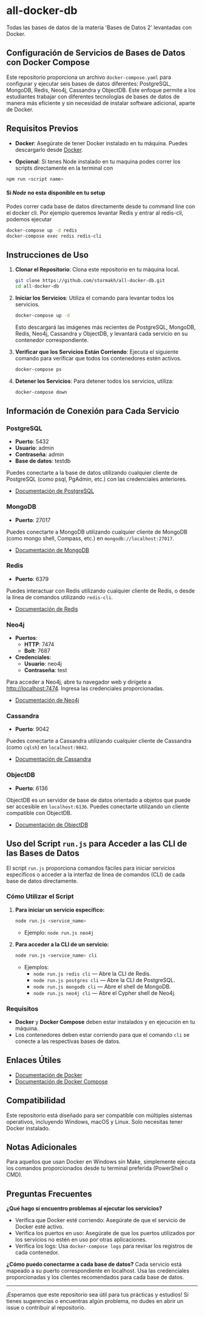 # all-docker-db

Todas las bases de datos de la materia 'Bases de Datos 2' levantadas con Docker.

## Configuración de Servicios de Bases de Datos con Docker Compose

Este repositorio proporciona un archivo `docker-compose.yaml` para configurar y ejecutar seis bases de datos diferentes: PostgreSQL, MongoDB, Redis, Neo4j, Cassandra y ObjectDB. Este enfoque permite a los estudiantes trabajar con diferentes tecnologías de bases de datos de manera más eficiente y sin necesidad de instalar software adicional, aparte de Docker.

## Requisitos Previos

- **Docker**: Asegúrate de tener Docker instalado en tu máquina. Puedes descargarlo desde [Docker](https://www.docker.com/get-started).

- **Opcional**: Si tenes Node instalado en tu maquina podes correr los scripts directamente en la terminal con 
```bash
npm run <script name>
```

#### Si *Node* no esta disponible en tu setup
Podes correr cada base de datos directamente desde tu command line con el docker cli.
Por ejemplo queremos levantar Redis y entrar al redis-cli, podemos ejecutar

```bash
docker-compose up -d redis
docker-compose exec redis redis-cli
```


## Instrucciones de Uso

1. **Clonar el Repositorio**: Clona este repositorio en tu máquina local.

    ```bash
    git clone https://github.com/stormakh/all-docker-db.git
    cd all-docker-db
    ```

2. **Iniciar los Servicios**: Utiliza el comando para levantar todos los servicios.

    ```bash
    docker-compose up -d
    ```

    Esto descargará las imágenes más recientes de PostgreSQL, MongoDB, Redis, Neo4j, Cassandra y ObjectDB, y levantará cada servicio en su contenedor correspondiente.

3. **Verificar que los Servicios Están Corriendo**: Ejecuta el siguiente comando para verificar que todos los contenedores estén activos.

    ```bash
    docker-compose ps
    ```

4. **Detener los Servicios**: Para detener todos los servicios, utiliza:

    ```bash
    docker-compose down
    ```

## Información de Conexión para Cada Servicio

### PostgreSQL
- **Puerto**: 5432
- **Usuario**: admin
- **Contraseña**: admin
- **Base de datos**: testdb

Puedes conectarte a la base de datos utilizando cualquier cliente de PostgreSQL (como psql, PgAdmin, etc.) con las credenciales anteriores.

- [Documentación de PostgreSQL](https://www.postgresql.org/docs/)

### MongoDB
- **Puerto**: 27017

Puedes conectarte a MongoDB utilizando cualquier cliente de MongoDB (como mongo shell, Compass, etc.) en `mongodb://localhost:27017`.

- [Documentación de MongoDB](https://docs.mongodb.com/)

### Redis
- **Puerto**: 6379

Puedes interactuar con Redis utilizando cualquier cliente de Redis, o desde la línea de comandos utilizando `redis-cli`.

- [Documentación de Redis](https://redis.io/documentation)

### Neo4j
- **Puertos**: 
  - **HTTP**: 7474
  - **Bolt**: 7687
- **Credenciales**: 
  - **Usuario**: neo4j
  - **Contraseña**: test

Para acceder a Neo4j, abre tu navegador web y dirígete a [http://localhost:7474](http://localhost:7474). Ingresa las credenciales proporcionadas.

- [Documentación de Neo4j](https://neo4j.com/docs/)

### Cassandra
- **Puerto**: 9042

Puedes conectarte a Cassandra utilizando cualquier cliente de Cassandra (como `cqlsh`) en `localhost:9042`.

- [Documentación de Cassandra](https://cassandra.apache.org/doc/latest/)

### ObjectDB
- **Puerto**: 6136

ObjectDB es un servidor de base de datos orientado a objetos que puede ser accesible en `localhost:6136`. Puedes conectarte utilizando un cliente compatible con ObjectDB.

- [Documentación de ObjectDB](https://www.objectdb.com/java/jpa)

## Uso del Script `run.js` para Acceder a las CLI de las Bases de Datos

El script `run.js` proporciona comandos fáciles para iniciar servicios específicos o acceder a la interfaz de línea de comandos (CLI) de cada base de datos directamente.

### Cómo Utilizar el Script

1. **Para iniciar un servicio específico:**

    ```bash
    node run.js <service_name>
    ```

    - Ejemplo: `node run.js neo4j`

2. **Para acceder a la CLI de un servicio:**

    ```bash
    node run.js <service_name> cli
    ```

    - Ejemplos:
      - `node run.js redis cli` — Abre la CLI de Redis.
      - `node run.js postgres cli` — Abre la CLI de PostgreSQL.
      - `node run.js mongodb cli` — Abre el shell de MongoDB.
      - `node run.js neo4j cli` — Abre el Cypher shell de Neo4j.

### Requisitos

- **Docker** y **Docker Compose** deben estar instalados y en ejecución en tu máquina.
- Los contenedores deben estar corriendo para que el comando `cli` se conecte a las respectivas bases de datos.

## Enlaces Útiles
- [Documentación de Docker](https://docs.docker.com/)
- [Documentación de Docker Compose](https://docs.docker.com/compose/)

## Compatibilidad
Este repositorio está diseñado para ser compatible con múltiples sistemas operativos, incluyendo Windows, macOS y Linux. Solo necesitas tener Docker instalado.

## Notas Adicionales
Para aquellos que usan Docker en Windows sin Make, simplemente ejecuta los comandos proporcionados desde tu terminal preferida (PowerShell o CMD).

## Preguntas Frecuentes

**¿Qué hago si encuentro problemas al ejecutar los servicios?**
- Verifica que Docker esté corriendo: Asegúrate de que el servicio de Docker esté activo.
- Verifica los puertos en uso: Asegúrate de que los puertos utilizados por los servicios no estén en uso por otras aplicaciones.
- Verifica los logs: Usa `docker-compose logs` para revisar los registros de cada contenedor.

**¿Cómo puedo conectarme a cada base de datos?**
Cada servicio está mapeado a su puerto correspondiente en localhost. Usa las credenciales proporcionadas y los clientes recomendados para cada base de datos.

---

¡Esperamos que este repositorio sea útil para tus prácticas y estudios! Si tienes sugerencias o encuentras algún problema, no dudes en abrir un issue o contribuir al repositorio.
